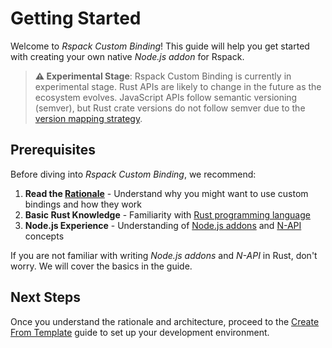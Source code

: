 # Getting Started

Welcome to _Rspack Custom Binding_! This guide will help you get started with creating your own native _Node.js addon_ for Rspack.

> **⚠️ Experimental Stage**: Rspack Custom Binding is currently in experimental stage. Rust APIs are likely to change in the future as the ecosystem evolves. JavaScript APIs follow semantic versioning (semver), but Rust crate versions do not follow semver due to the [version mapping strategy](../references/bump-rspack-version.md#version-mapping-strategy).

## Prerequisites

Before diving into _Rspack Custom Binding_, we recommend:

1. **Read the [Rationale](./rationale.md)** - Understand why you might want to use custom bindings and how they work
2. **Basic Rust Knowledge** - Familiarity with [Rust programming language](https://www.rust-lang.org/learn)
3. **Node.js Experience** - Understanding of [Node.js addons](https://nodejs.org/api/addons.html) and [N-API](https://nodejs.org/api/n-api.html) concepts

If you are not familiar with writing _Node.js addons_ and _N-API_ in Rust, don't worry. We will cover the basics in the guide.

## Next Steps

Once you understand the rationale and architecture, proceed to the [Create From Template](./create-from-template.md) guide to set up your development environment.
